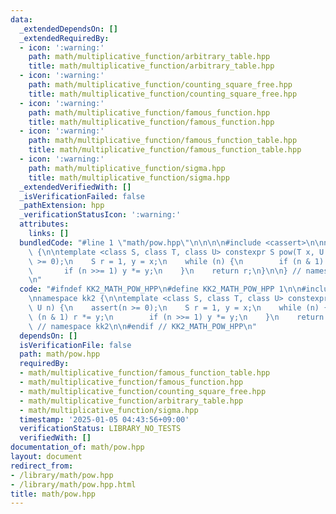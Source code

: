 ```yaml
---
data:
  _extendedDependsOn: []
  _extendedRequiredBy:
  - icon: ':warning:'
    path: math/multiplicative_function/arbitrary_table.hpp
    title: math/multiplicative_function/arbitrary_table.hpp
  - icon: ':warning:'
    path: math/multiplicative_function/counting_square_free.hpp
    title: math/multiplicative_function/counting_square_free.hpp
  - icon: ':warning:'
    path: math/multiplicative_function/famous_function.hpp
    title: math/multiplicative_function/famous_function.hpp
  - icon: ':warning:'
    path: math/multiplicative_function/famous_function_table.hpp
    title: math/multiplicative_function/famous_function_table.hpp
  - icon: ':warning:'
    path: math/multiplicative_function/sigma.hpp
    title: math/multiplicative_function/sigma.hpp
  _extendedVerifiedWith: []
  _isVerificationFailed: false
  _pathExtension: hpp
  _verificationStatusIcon: ':warning:'
  attributes:
    links: []
  bundledCode: "#line 1 \"math/pow.hpp\"\n\n\n\n#include <cassert>\n\nnamespace kk2\
    \ {\n\ntemplate <class S, class T, class U> constexpr S pow(T x, U n) {\n    assert(n\
    \ >= 0);\n    S r = 1, y = x;\n    while (n) {\n        if (n & 1) r *= y;\n \
    \       if (n >>= 1) y *= y;\n    }\n    return r;\n}\n\n} // namespace kk2\n\n\
    \n"
  code: "#ifndef KK2_MATH_POW_HPP\n#define KK2_MATH_POW_HPP 1\n\n#include <cassert>\n\
    \nnamespace kk2 {\n\ntemplate <class S, class T, class U> constexpr S pow(T x,\
    \ U n) {\n    assert(n >= 0);\n    S r = 1, y = x;\n    while (n) {\n        if\
    \ (n & 1) r *= y;\n        if (n >>= 1) y *= y;\n    }\n    return r;\n}\n\n}\
    \ // namespace kk2\n\n#endif // KK2_MATH_POW_HPP\n"
  dependsOn: []
  isVerificationFile: false
  path: math/pow.hpp
  requiredBy:
  - math/multiplicative_function/famous_function_table.hpp
  - math/multiplicative_function/famous_function.hpp
  - math/multiplicative_function/counting_square_free.hpp
  - math/multiplicative_function/arbitrary_table.hpp
  - math/multiplicative_function/sigma.hpp
  timestamp: '2025-01-05 04:43:56+09:00'
  verificationStatus: LIBRARY_NO_TESTS
  verifiedWith: []
documentation_of: math/pow.hpp
layout: document
redirect_from:
- /library/math/pow.hpp
- /library/math/pow.hpp.html
title: math/pow.hpp
---
```

